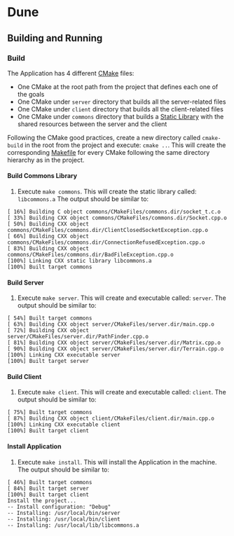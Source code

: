 # Dune
## Building and Running
### Build
The Application has 4 different [CMake](https://en.wikipedia.org/wiki/CMake) 
files:
- One CMake at the root path from the project that defines each one of the goals
- One CMake under `server` directory that builds all the server-related files
- One CMake under `client` directory that builds all the client-related files
- One CMake under `commons` directory that builds a [Static Library](https://en.wikipedia.org/wiki/Static_library)
with the shared resources between the server and the client

Following the CMake good practices, create a new directory called 
`cmake-build` in the root from the project and execute: `cmake ..`. This will
create the corresponding [Makefile](https://en.wikipedia.org/wiki/Makefile) for
every CMake following the same directory hierarchy as in the project.
#### Build Commons Library
1. Execute `make commons`. This will create the static library called: 
`libcommons.a`
The output should be similar to:
```
[ 16%] Building C object commons/CMakeFiles/commons.dir/socket_t.c.o
[ 33%] Building CXX object commons/CMakeFiles/commons.dir/Socket.cpp.o
[ 50%] Building CXX object commons/CMakeFiles/commons.dir/ClientClosedSocketException.cpp.o
[ 66%] Building CXX object commons/CMakeFiles/commons.dir/ConnectionRefusedException.cpp.o
[ 83%] Building CXX object commons/CMakeFiles/commons.dir/BadFileException.cpp.o
[100%] Linking CXX static library libcommons.a
[100%] Built target commons
```
#### Build Server
1. Execute `make server`. This will create and executable called: `server`.
The output should be similar to:
```
[ 54%] Built target commons
[ 63%] Building CXX object server/CMakeFiles/server.dir/main.cpp.o
[ 72%] Building CXX object server/CMakeFiles/server.dir/PathFinder.cpp.o
[ 81%] Building CXX object server/CMakeFiles/server.dir/Matrix.cpp.o
[ 90%] Building CXX object server/CMakeFiles/server.dir/Terrain.cpp.o
[100%] Linking CXX executable server
[100%] Built target server
```
#### Build Client
1. Execute `make client`. This will create and executable called: `client`.
The output should be similar to:
```
[ 75%] Built target commons
[ 87%] Building CXX object client/CMakeFiles/client.dir/main.cpp.o
[100%] Linking CXX executable client
[100%] Built target client
```

#### Install Application
1. Execute `make install`. This will install the Application in the machine. 
The output should be similar to:
```
[ 46%] Built target commons
[ 84%] Built target server
[100%] Built target client
Install the project...
-- Install configuration: "Debug"
-- Installing: /usr/local/bin/server
-- Installing: /usr/local/bin/client
-- Installing: /usr/local/lib/libcommons.a
```
